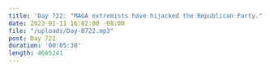 ```yaml
---
title: 'Day 722: "MAGA extremists have hijacked the Republican Party."'
date: 2023-01-11 16:02:00 -08:00
file: "/uploads/Day-B722.mp3"
post: Day 722
duration: '00:05:30'
length: 4665241
---
```



